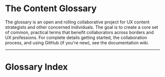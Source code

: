 # The Content Glossary

The glossary is an open and rolling collaborative project for UX content strategists and other concerned individuals. The goal is to create a core set of common, practical terms that benefit collaborators across borders and UX professions. For complete details getting started, the collaboration process, and using GitHub (if you're new), see the documentation wiki.

***

# Glossary Index


